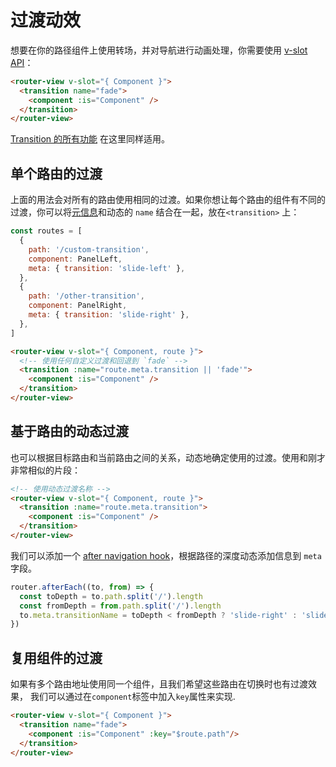 # 过渡动效

想要在你的路径组件上使用转场，并对导航进行动画处理，你需要使用 [v-slot API](../../api/#router-view-s-v-slot)：

```html
<router-view v-slot="{ Component }">
  <transition name="fade">
    <component :is="Component" />
  </transition>
</router-view>
```

[Transition 的所有功能](https://v3.vuejs.org/guide/transitions-enterleave.html) 在这里同样适用。

## 单个路由的过渡

上面的用法会对所有的路由使用相同的过渡。如果你想让每个路由的组件有不同的过渡，你可以将[元信息](./meta.md)和动态的 `name` 结合在一起，放在`<transition>` 上：

```js
const routes = [
  {
    path: '/custom-transition',
    component: PanelLeft,
    meta: { transition: 'slide-left' },
  },
  {
    path: '/other-transition',
    component: PanelRight,
    meta: { transition: 'slide-right' },
  },
]
```

```html
<router-view v-slot="{ Component, route }">
  <!-- 使用任何自定义过渡和回退到 `fade` -->
  <transition :name="route.meta.transition || 'fade'">
    <component :is="Component" />
  </transition>
</router-view>
```

## 基于路由的动态过渡

也可以根据目标路由和当前路由之间的关系，动态地确定使用的过渡。使用和刚才非常相似的片段：

```html
<!-- 使用动态过渡名称 -->
<router-view v-slot="{ Component, route }">
  <transition :name="route.meta.transition">
    <component :is="Component" />
  </transition>
</router-view>
```

我们可以添加一个 [after navigation hook](./navigation-guards.md#全局后置钩子)，根据路径的深度动态添加信息到 `meta` 字段。

```js
router.afterEach((to, from) => {
  const toDepth = to.path.split('/').length
  const fromDepth = from.path.split('/').length
  to.meta.transitionName = toDepth < fromDepth ? 'slide-right' : 'slide-left'
})
```

## 复用组件的过渡

如果有多个路由地址使用同一个组件，且我们希望这些路由在切换时也有过渡效果，
我们可以通过在`component`标签中加入`key`属性来实现.

```html
<router-view v-slot="{ Component }">
  <transition name="fade">
    <component :is="Component" :key="$route.path"/>
  </transition>
</router-view>
```

<!-- TODO: interactive example -->
<!-- See full example [here](https://github.com/vuejs/vue-router/blob/dev/examples/transitions/app.js). -->
